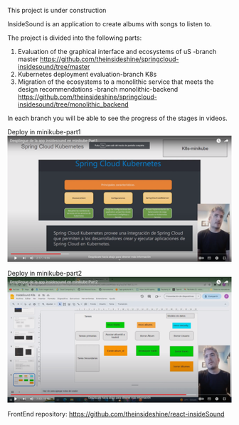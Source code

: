  This project is under construction

InsideSound is an application to create albums with songs to listen to.

The project is divided into the following parts:
1) Evaluation of the graphical interface and ecosystems of uS
    -branch master https://github.com/theinsideshine/springcloud-insidesound/tree/master
3) Kubernetes deployment evaluation-branch K8s
4) Migration of the ecosystems to a monolithic service that meets the design recommendations
   -branch monolithic-backend https://github.com/theinsideshine/springcloud-insidesound/tree/monolithic_backend


In each branch you will be able to see the progress of the stages in videos.


Deploy in minikube-part1
[![minikube1|](images/minikube-part1.png)](https://www.youtube.com/watch?v=QfL5yNiFPJg)


Deploy in minikube-part2
[![minikube1|](images/minikube-part2.png)](https://www.youtube.com/watch?v=1t2-CEmWSKY)




FrontEnd repository: https://github.com/theinsideshine/react-insideSound
